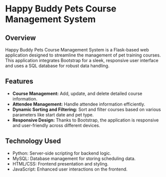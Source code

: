 # Happy Buddy Pets Course Management System

## Overview
Happy Buddy Pets Course Management System is a Flask-based web application designed to streamline the management of pet training courses. This application integrates Bootstrap for a sleek, responsive user interface and uses a SQL database for robust data handling.

## Features
- **Course Management:** Add, update, and delete detailed course information.
- **Attendee Management:** Handle attendee information efficiently.
- **Dynamic Sorting and Filtering:** Sort and filter courses based on various parameters like start date and pet type.
- **Responsive Design:** Thanks to Bootstrap, the application is responsive and user-friendly across different devices.

## Technology Used
- Python: Server-side scripting for backend logic.
- MySQL: Database management for storing scheduling data.
- HTML/CSS: Frontend presentation and styling.
- JavaScript: Enhanced user interactions on the frontend.
